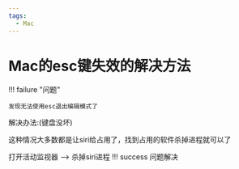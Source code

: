 ```yaml
---
tags:
  - Mac
---
```


# Mac的esc键失效的解决方法

!!! failure "问题"
     
    发现无法使用esc退出编辑模式了

解决办法:(键盘没坏)

这种情况大多数都是让siri给占用了，找到占用的软件杀掉进程就可以了

打开活动监视器 ——> 杀掉siri进程
!!! success
    问题解决